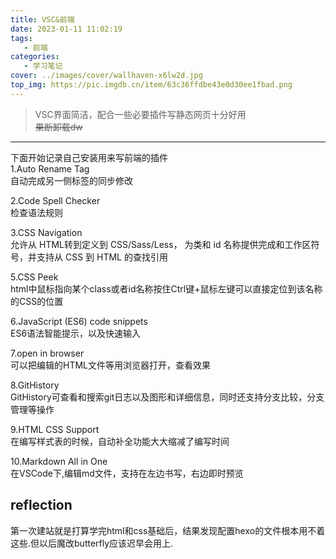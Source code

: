 ```yaml
---
title: VSC&前端
date: 2023-01-11 11:02:19
tags:
   - 前端
categories:
   - 学习笔记 
cover: ../images/cover/wallhaven-x6lw2d.jpg
top_img: https://pic.imgdb.cn/item/63c36ffdbe43e0d30ee1fbad.png
---
```


>VSC界面简洁，配合一些必要插件写静态网页十分好用  
~~果断卸载dw~~

***
下面开始记录自己安装用来写前端的插件  
1.Auto Rename Tag  
自动完成另一侧标签的同步修改

2.Code Spell Checker   
检查语法规则  

3.CSS Navigation  
允许从 HTML转到定义到 CSS/Sass/Less， 为类和 id 名称提供完成和工作区符号，并支持从 CSS 到 HTML 的查找引用  

5.CSS Peek  
html中鼠标指向某个class或者id名称按住Ctrl键+鼠标左键可以直接定位到该名称的CSS的位置  

6.JavaScript (ES6) code snippets  
ES6语法智能提示，以及快速输入  

7.open in browser  
可以把编辑的HTML文件等用浏览器打开，查看效果  

8.GitHistory  
GitHistory可查看和搜索git日志以及图形和详细信息，同时还支持分支比较，分支管理等操作

9.HTML CSS Support  
在编写样式表的时候，自动补全功能大大缩减了编写时间

10.Markdown All in One  
在VSCode下,编辑md文件，支持在左边书写，右边即时预览  


## reflection  
第一次建站就是打算学完html和css基础后，结果发现配置hexo的文件根本用不着这些.但以后魔改butterfly应该迟早会用上.  
